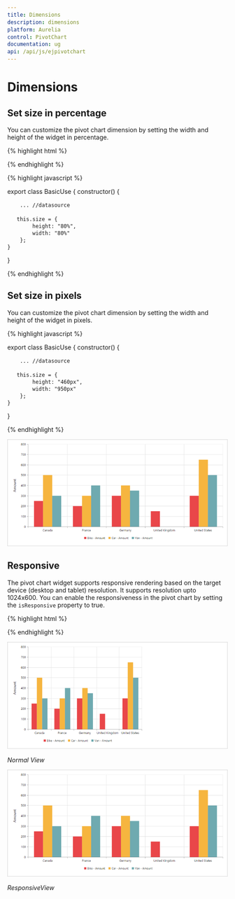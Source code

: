 ```yaml
---
title: Dimensions
description: dimensions
platform: Aurelia
control: PivotChart
documentation: ug
api: /api/js/ejpivotchart
---
```


# Dimensions

## Set size in percentage

You can customize the pivot chart dimension by setting the width and height of the widget in percentage.

{% highlight html %}

<template>
    <div>
    <ej-pivot-chart id="PivotChart1" e-data-source.bind="pivotData" e-load.bind="loadTheme" e-common-series-options.bind="commonSeries" e-legend.bind="legend"
      e-size.bind="size" e-primary-y-axis.bind="primaryYAxis" >
    </ej-pivot-chart>
  </div>
</template>

{% endhighlight %}

{% highlight javascript %}

export class BasicUse {
  constructor() {

        ... //datasource

       this.size = {
            height: "80%",
            width: "80%"
        };
    }
}

{% endhighlight %}

## Set size in pixels

You can customize the pivot chart dimension by setting the width and height of the widget in pixels.

{% highlight javascript %}

export class BasicUse {
  constructor() {

        ... //datasource

       this.size = {
            height: "460px",
            width: "950px"
        };
    }
}

{% endhighlight %}

![](dimensions_images/Dimensions.png)

## Responsive

The pivot chart widget supports responsive rendering based on the target device (desktop and tablet) resolution. It supports resolution upto 1024x600. You can enable the responsiveness in the pivot chart by setting the `isResponsive` property to true.

{% highlight html %}

<template>
  <require from="./relational.css"></require>
  <div>
    <ej-pivot-chart e-data-source.bind="pivotData" e-load.bind="loadTheme" e-common-series-options.bind="commonSeries" e-legend.bind="legend"
      e-size.bind="size" e-primary-y-axis.bind="primaryYAxis" e-is-responsive.bind=true>
    </ej-pivot-chart>
  </div>
</template>

{% endhighlight %}

![](dimensions_images/NormalView.png)

_Normal View_

![](dimensions_images/ResponsiveView.png)

_ResponsiveView_